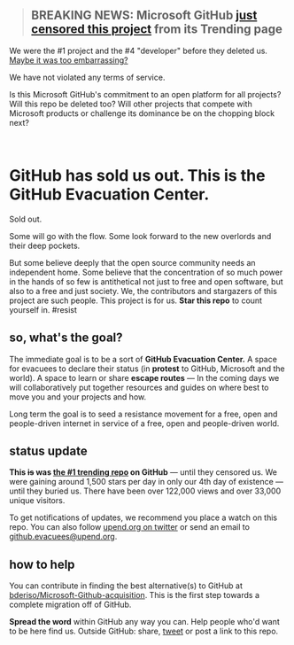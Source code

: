 > ## BREAKING NEWS: Microsoft GitHub [just censored this project](https://twitter.com/UpEnd_org/status/1004292351643275264) from its Trending page

We were the #1 project and the #4 "developer" before they deleted us. [Maybe it was too embarrassing?](https://twitter.com/UpEnd_org/status/1004308027078578176)

We have not violated any terms of service.

Is this Microsoft GitHub's commitment to an open platform for all projects? Will this repo be deleted too? Will other projects that compete with Microsoft products or challenge its dominance be on the chopping block next?




</br>

# GitHub has sold us out. This is the GitHub Evacuation Center.

Sold out.

Some will go with the flow. Some look forward to the new overlords and their deep pockets.

But some believe deeply that the open source community needs an independent home. Some believe that the concentration of so much power in the hands of so few is antithetical not just to free and open software, but also to a free and just society. We, the contributors and stargazers of this project are such people. This project is for us. **Star this repo** to count yourself in. #resist



## so, what's the goal?

The immediate goal is to be a sort of **GitHub Evacuation Center.** A space for evacuees to declare their status (in **protest** to GitHub, Microsoft and the world). A space to learn or share **escape routes** — In the coming days we will collaboratively put together resources and guides on where best to move you and your projects and how.

Long term the goal is to seed a resistance movement for a free, open and people-driven internet in service of a free, open and people-driven world.



## status update

**This ~~is~~ was [the #1 trending repo](https://github.com/trending) on GitHub** — until they censored us. We were gaining around 1,500 stars per day in only our 4th day of existence — until they buried us.  There have been over 122,000 views and over 33,000 unique visitors.

To get notifications of updates, we recommend you place a watch on this repo. You can also follow [upend.org on twitter](https://twitter.com/UpEnd_org) or send an email to github.evacuees@upend.org.



## how to help

You can contribute in finding the best alternative(s) to GitHub at [bderiso/Microsoft-Github-acquisition](https://github.com/bderiso/Microsoft-Github-acquisition). This is the first step towards a complete migration off of GitHub.

**Spread the word** within GitHub any way you can. Help people who'd want to be here find us. Outside GitHub: share, [tweet](https://twitter.com/intent/tweet?url=https%3A%2F%2Fgithub.com%2Fupend%2FIF_MS_BUYS_GITHUB_IMMA_OUT&text=Microsoft%20is%20trying%20to%20buy%20GitHub.%20Tell%20GitHub%20to%20%23resist.%20%23NeverMicrosoft.%20@upend%20the%20web%20oligarchy.) or post a link to this repo.



